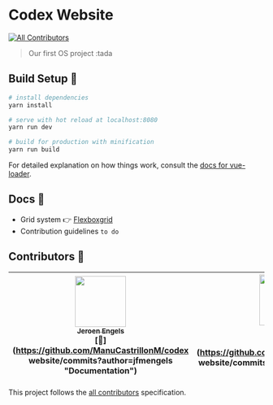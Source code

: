 # Codex Website
[![All Contributors](https://img.shields.io/badge/all_contributors-2-orange.svg?style=flat-square)](#contributors)

> Our first OS project :tada

## Build Setup :wrench:

``` bash
# install dependencies
yarn install

# serve with hot reload at localhost:8080
yarn run dev

# build for production with minification
yarn run build
```

For detailed explanation on how things work, consult the [docs for vue-loader](http://vuejs.github.io/vue-loader).

## Docs :open_file_folder:

- Grid system 👉 [Flexboxgrid](http://flexboxgrid.com/)
- Contribution guidelines `to do`

## Contributors :clap:

<!-- ALL-CONTRIBUTORS-LIST:START - Do not remove or modify this section -->
<!-- prettier-ignore -->
| [<img src="https://avatars1.githubusercontent.com/u/3869412?v=4" width="100px;"/><br /><sub><b>Jeroen Engels</b></sub>](https://github.com/jfmengels)<br />[📖](https://github.com/ManuCastrillonM/codex website/commits?author=jfmengels "Documentation") | [<img src="https://avatars2.githubusercontent.com/u/10585946?v=4" width="100px;"/><br /><sub><b>Manuela</b></sub>](http://www.manucastrillonm.co)<br />[💻](https://github.com/ManuCastrillonM/codex website/commits?author=ManuCastrillonM "Code") |
| :---: | :---: |
<!-- ALL-CONTRIBUTORS-LIST:END -->

This project follows the [all contributors](https://github.com/kentcdodds/all-contributors) specification.
